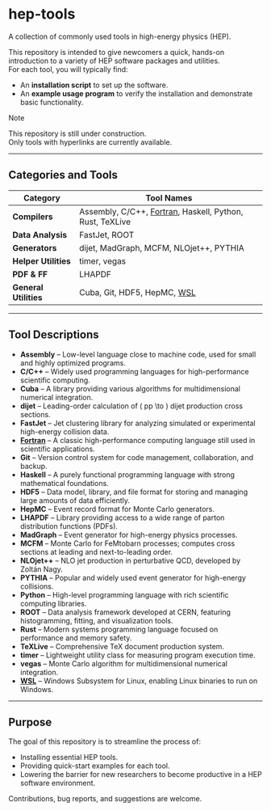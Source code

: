 # hep-tools

A collection of commonly used tools in high-energy physics (HEP).

This repository is intended to give newcomers a quick, hands-on introduction to a variety of HEP software packages and utilities.  
For each tool, you will typically find:

- An **installation script** to set up the software.
- An **example usage program** to verify the installation and demonstrate basic functionality.

> [!NOTE]  
> This repository is still under construction.  
> Only tools with hyperlinks are currently available.

---

## Categories and Tools

| Category      | Tool Names |
| ------------- | ---------- |
| **Compilers** | Assembly, C/C++, [Fortran](/fortran/), Haskell, Python, Rust, TeXLive |
| **Data Analysis** | FastJet, ROOT |
| **Generators** | dijet, MadGraph, MCFM, NLOjet++, PYTHIA |
| **Helper Utilities** | timer, vegas |
| **PDF & FF** | LHAPDF |
| **General Utilities** | Cuba, Git, HDF5, HepMC, [WSL](/wsl/) |

---

## Tool Descriptions

- **Assembly** – Low-level language close to machine code, used for small and highly optimized programs.
- **C/C++** – Widely used programming languages for high-performance scientific computing.
- **Cuba** – A library providing various algorithms for multidimensional numerical integration.
- **dijet** – Leading-order calculation of \( pp \to \) dijet production cross sections.
- **FastJet** – Jet clustering library for analyzing simulated or experimental high-energy collision data.
- **[Fortran](/fortran/)** – A classic high-performance computing language still used in scientific applications.
- **Git** – Version control system for code management, collaboration, and backup.
- **Haskell** – A purely functional programming language with strong mathematical foundations.
- **HDF5** – Data model, library, and file format for storing and managing large amounts of data efficiently.
- **HepMC** – Event record format for Monte Carlo generators.
- **LHAPDF** – Library providing access to a wide range of parton distribution functions (PDFs).
- **MadGraph** – Event generator for high-energy physics processes.
- **MCFM** – Monte Carlo for FeMtobarn processes; computes cross sections at leading and next-to-leading order.
- **NLOjet++** – NLO jet production in perturbative QCD, developed by Zoltán Nagy.
- **PYTHIA** – Popular and widely used event generator for high-energy collisions.
- **Python** – High-level programming language with rich scientific computing libraries.
- **ROOT** – Data analysis framework developed at CERN, featuring histogramming, fitting, and visualization tools.
- **Rust** – Modern systems programming language focused on performance and memory safety.
- **TeXLive** – Comprehensive TeX document production system.
- **timer** – Lightweight utility class for measuring program execution time.
- **vegas** – Monte Carlo algorithm for multidimensional numerical integration.
- **[WSL](/wsl/)** – Windows Subsystem for Linux, enabling Linux binaries to run on Windows.

---

## Purpose

The goal of this repository is to streamline the process of:

- Installing essential HEP tools.
- Providing quick-start examples for each tool.
- Lowering the barrier for new researchers to become productive in a HEP software environment.

Contributions, bug reports, and suggestions are welcome.
